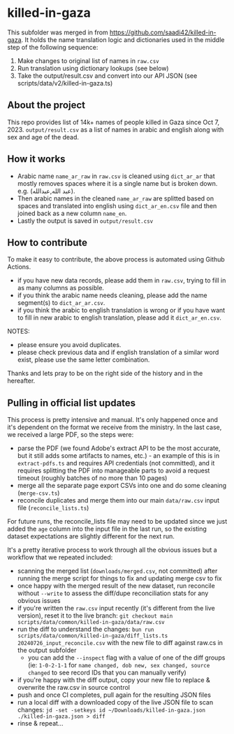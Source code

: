 # killed-in-gaza

This subfolder was merged in from https://github.com/saadi42/killed-in-gaza. It holds the name translation logic and dictionaries used in the middle step of the following sequence:

1. Make changes to original list of names in `raw.csv`
2. Run translation using dictionary lookups (see below)
3. Take the output/result.csv and convert into our API JSON (see scripts/data/v2/killed-in-gaza.ts)

## About the project

This repo provides list of 14k+ names of people killed in Gaza since Oct 7, 2023.
`output/result.csv` as a list of names in arabic and english along with sex and age of the dead.

## How it works

- Arabic name `name_ar_raw` in `raw.csv` is cleaned using `dict_ar_ar` that mostly removes spaces where it is a single name but is broken down. e.g. (عبد الله,عبدالله).
- Then arabic names in the cleaned `name_ar_raw` are splitted based on spaces and translated into english using `dict_ar_en.csv` file and then joined back as a new column `name_en`.
- Lastly the output is saved in `output/result.csv`

## How to contribute

To make it easy to contribute, the above process is automated using Github Actions.

- if you have new data records, please add them in `raw.csv`, trying to fill in as many columns as possible.
- if you think the arabic name needs cleaning, please add the name segment(s) to `dict_ar_ar.csv`.
- if you think the arabic to english translation is wrong or if you have want to fill in new arabic to english translation, please add it `dict_ar_en.csv`.

NOTES:

- please ensure you avoid duplicates.
- please check previous data and if english translation of a similar word exist, please use the same letter combination.

Thanks and lets pray to be on the right side of the history and in the hereafter.

## Pulling in official list updates

This process is pretty intensive and manual. It's only happened once and it's dependent on the format we receive from the ministry. In the last case, we received a large PDF, so the steps were:

- parse the PDF (we found Adobe's extract API to be the most accurate, but it still adds some artifacts to names, etc.) - an example of this is in `extract-pdfs.ts` and requires API credentials (not committed), and it requires splitting the PDF into manageable parts to avoid a request timeout (roughly batches of no more than 10 pages)
- merge all the separate page export CSVs into one and do some cleaning (`merge-csv.ts`)
- reconcile duplicates and merge them into our main `data/raw.csv` input file (`reconcile_lists.ts`)

For future runs, the reconcile_lists file may need to be updated since we just added the `age` column into the input file in the last run, so the existing dataset expectations are slightly different for the next run.

It's a pretty iterative process to work through all the obvious issues but a workflow that we repeated included:

- scanning the merged list (`downloads/merged.csv`, not committed) after running the merge script for things to fix and updating merge csv to fix
- once happy with the merged result of the new dataset, run reconcile without `--write` to assess the diff/dupe reconciliation stats for any obvious issues
- if you're written the `raw.csv` input recently (it's different from the live version), reset it to the live branch: `git checkout main scripts/data/common/killed-in-gaza/data/raw.csv`
- run the diff to understand the changes: `bun run scripts/data/common/killed-in-gaza/diff_lists.ts 20240726_input_reconcile.csv` with the new file to diff against raw.cs in the output subfolder
  - you can add the `--inspect` flag with a value of one of the diff groups (ie: `1-0-2-1-1` for `name changed, dob new, sex changed, source changed` to see record IDs that you can manually verify)
- if you're happy with the diff output, copy your new file to replace & overwrite the raw.csv in source control
- push and once CI completes, pull again for the resulting JSON files
- run a local diff with a downloaded copy of the live JSON file to scan changes: `jd -set -setkeys id ~/Downloads/killed-in-gaza.json ./killed-in-gaza.json > diff`
- rinse & repeat...
